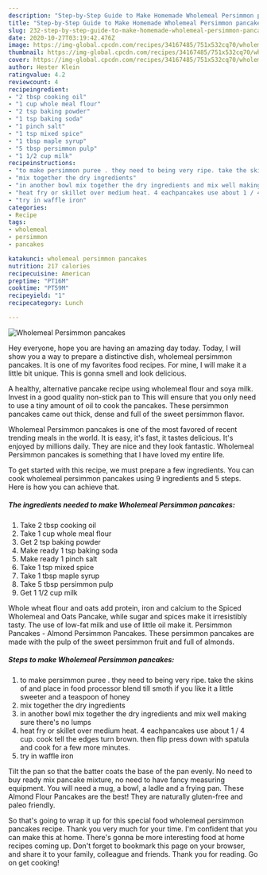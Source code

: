 ```yaml
---
description: "Step-by-Step Guide to Make Homemade Wholemeal Persimmon pancakes"
title: "Step-by-Step Guide to Make Homemade Wholemeal Persimmon pancakes"
slug: 232-step-by-step-guide-to-make-homemade-wholemeal-persimmon-pancakes
date: 2020-10-27T03:19:42.476Z
image: https://img-global.cpcdn.com/recipes/34167485/751x532cq70/wholemeal-persimmon-pancakes-recipe-main-photo.jpg
thumbnail: https://img-global.cpcdn.com/recipes/34167485/751x532cq70/wholemeal-persimmon-pancakes-recipe-main-photo.jpg
cover: https://img-global.cpcdn.com/recipes/34167485/751x532cq70/wholemeal-persimmon-pancakes-recipe-main-photo.jpg
author: Hester Klein
ratingvalue: 4.2
reviewcount: 4
recipeingredient:
- "2 tbsp cooking oil"
- "1 cup whole meal flour"
- "2 tsp baking powder"
- "1 tsp baking soda"
- "1 pinch salt"
- "1 tsp mixed spice"
- "1 tbsp maple syrup"
- "5 tbsp persimmon pulp"
- "1 1/2 cup milk"
recipeinstructions:
- "to make persimmon puree . they need to being very ripe. take the skins of and place in food processor blend till smoth if you like it a little sweeter and a teaspoon of honey"
- "mix together the dry ingredients"
- "in another bowl mix together the dry ingredients and mix well making sure there&#39;s no lumps"
- "heat fry or skillet over medium heat. 4 eachpancakes use about 1 / 4 cup. cook tell the edges turn brown. then flip press down with spatula and cook for a few more minutes."
- "try in waffle iron"
categories:
- Recipe
tags:
- wholemeal
- persimmon
- pancakes

katakunci: wholemeal persimmon pancakes 
nutrition: 217 calories
recipecuisine: American
preptime: "PT16M"
cooktime: "PT59M"
recipeyield: "1"
recipecategory: Lunch

---
```



![Wholemeal Persimmon pancakes](https://img-global.cpcdn.com/recipes/34167485/751x532cq70/wholemeal-persimmon-pancakes-recipe-main-photo.jpg)

Hey everyone, hope you are having an amazing day today. Today, I will show you a way to prepare a distinctive dish, wholemeal persimmon pancakes. It is one of my favorites food recipes. For mine, I will make it a little bit unique. This is gonna smell and look delicious.

A healthy, alternative pancake recipe using wholemeal flour and soya milk. Invest in a good quality non-stick pan to This will ensure that you only need to use a tiny amount of oil to cook the pancakes. These persimmon pancakes came out thick, dense and full of the sweet persimmon flavor.

Wholemeal Persimmon pancakes is one of the most favored of recent trending meals in the world. It is easy, it's fast, it tastes delicious. It's enjoyed by millions daily. They are nice and they look fantastic. Wholemeal Persimmon pancakes is something that I have loved my entire life.


To get started with this recipe, we must prepare a few ingredients. You can cook wholemeal persimmon pancakes using 9 ingredients and 5 steps. Here is how you can achieve that.

<!--inarticleads1-->

##### The ingredients needed to make Wholemeal Persimmon pancakes:

1. Take 2 tbsp cooking oil
1. Take 1 cup whole meal flour
1. Get 2 tsp baking powder
1. Make ready 1 tsp baking soda
1. Make ready 1 pinch salt
1. Take 1 tsp mixed spice
1. Take 1 tbsp maple syrup
1. Take 5 tbsp persimmon pulp
1. Get 1 1/2 cup milk


Whole wheat flour and oats add protein, iron and calcium to the Spiced Wholemeal and Oats Pancake, while sugar and spices make it irresistibly tasty. The use of low-fat milk and use of little oil make it. Persimmon Pancakes - Almond Persimmon Pancakes. These persimmon pancakes are made with the pulp of the sweet persimmon fruit and full of almonds. 

<!--inarticleads2-->

##### Steps to make Wholemeal Persimmon pancakes:

1. to make persimmon puree . they need to being very ripe. take the skins of and place in food processor blend till smoth if you like it a little sweeter and a teaspoon of honey
1. mix together the dry ingredients
1. in another bowl mix together the dry ingredients and mix well making sure there&#39;s no lumps
1. heat fry or skillet over medium heat. 4 eachpancakes use about 1 / 4 cup. cook tell the edges turn brown. then flip press down with spatula and cook for a few more minutes.
1. try in waffle iron


Tilt the pan so that the batter coats the base of the pan evenly. No need to buy ready mix pancake mixture, no need to have fancy measuring equipment. You will need a mug, a bowl, a ladle and a frying pan. These Almond Flour Pancakes are the best! They are naturally gluten-free and paleo friendly. 

So that's going to wrap it up for this special food wholemeal persimmon pancakes recipe. Thank you very much for your time. I'm confident that you can make this at home. There's gonna be more interesting food at home recipes coming up. Don't forget to bookmark this page on your browser, and share it to your family, colleague and friends. Thank you for reading. Go on get cooking!
